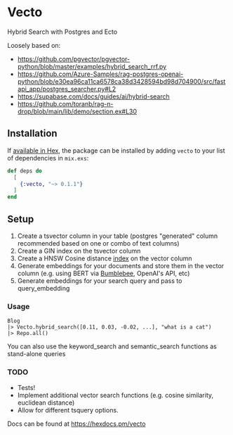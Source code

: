# Vecto

Hybrid Search with Postgres and Ecto

Loosely based on:
- https://github.com/pgvector/pgvector-python/blob/master/examples/hybrid_search_rrf.py
- https://github.com/Azure-Samples/rag-postgres-openai-python/blob/e30ea96ca11ca6578ca38d3428594bd98d704900/src/fastapi_app/postgres_searcher.py#L2
- https://supabase.com/docs/guides/ai/hybrid-search
- https://github.com/toranb/rag-n-drop/blob/main/lib/demo/section.ex#L30

## Installation

If [available in Hex](https://hex.pm/docs/publish), the package can be installed
by adding `vecto` to your list of dependencies in `mix.exs`:

```elixir
def deps do
  [
    {:vecto, "~> 0.1.1"}
  ]
end
```

## Setup

1. Create a tsvector column in your table (postgres "generated" column recommended based on one or combo of text columns)
2. Create a GIN index on the tsvector column
3. Create a HNSW Cosine distance [index](https://github.com/pgvector/pgvector?tab=readme-ov-file#hnsw) on the vector column
4. Generate embeddings for your documents and store them in the vector column (e.g. using BERT via [Bumblebee](https://github.com/elixir-nx/bumblebee), OpenAI's API, etc)
4. Generate embeddings for your search query and pass to query_embedding

### Usage

```
Blog
|> Vecto.hybrid_search([0.11, 0.03, -0.02, ...], "what is a cat")
|> Repo.all()
```

You can also use the keyword_search and semantic_search functions as stand-alone queries

### TODO

- Tests!
- Implement additional vector search functions (e.g. cosine similarity, euclidean distance)
- Allow for different tsquery options.

Docs can be found at <https://hexdocs.pm/vecto>

